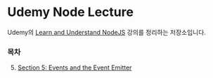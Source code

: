 # Udemy Node Lecture

Udemy의 [Learn and Understand NodeJS](https://www.udemy.com/course/understand-nodejs/) 강의를 정리하는 저장소입니다.

### 목차

5. [Section 5: Events and the Event Emitter](./section5.md)
